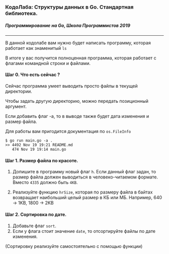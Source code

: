 ### КодоЛаба: Структуры данных в Go. Стандартная библиотека.
##### Программирование на Go, Школа Программистов 2019

***

В данной кодолабе вам нужно будет написать программу, которая работает как знаменитый `ls`

В итоге у вас получится полноценная программа, которая работает с флагами командной строки и файлами.

#### Шаг 0. Что есть сейчас ?

Сейчас программа умеет выводить просто файлы в текущей директории.

Чтобы задать другую директорию, можно передать позиционный аргумент. 

Если добавить флаг -a, то в выводе также будет дата изменения и размер файла.

Для работы вам пригодится документация по `os.FileInfo`


```
$ go run main.go -a .
>> 4492 Nov 19 19:21 README.md 
   474 Nov 19 19:14 main.go 
```

#### Шаг 1. Размер файла по красоте.

1. Допишите в программу новый флаг `h`. Если данный флаг задан, то размер файла должен выводиться в человеко-читаемом формате. Вместо `4335` должно быть `4KB`.

2. Реализуйте функцию `hrSize`, которая по размеру файла в байтах возвращает наибольший целый размер в КБ или МБ. Например, 640 -> 1KB, 1800 -> 2KB 


#### Шаг 2. Сортировка по дате.

1. Добавьте флаг `sort`.
2. Если у флага стоит значение `date`, то отсортируйте файлы по дате изменения.

(Сортировку реализуйте самостоятельно с помощью функции)

